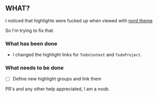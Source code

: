 ## WHAT?

I noticed that highlights were fucked up when viewed with
[nord theme](https://github.com/arcticicestudio/nord-vim)

So I'm trying to fix that.

### What has been done

- I changed the highlight links for `TodoContext` and `TodoProject`.

### What needs to be done

- [ ] Define new highlight groups and link them


PR's and any other help appreciated, I am a noob.
